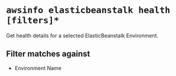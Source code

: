 # `awsinfo elasticbeanstalk health [filters]*`

Get health details for a selected ElasticBeanstalk Environment.

## Filter matches against

* Environment Name
